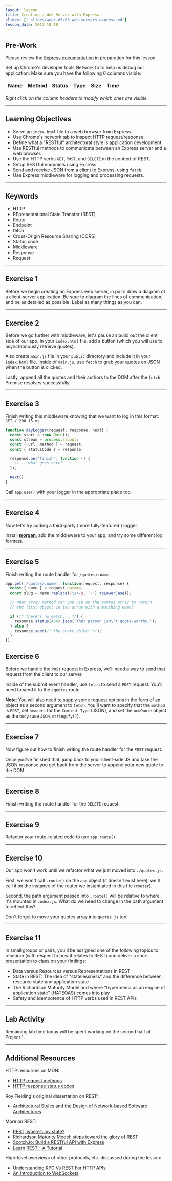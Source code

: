 ```yaml
---
layout: lesson
title: Creating a Web Server with Express
slides: ['_slides/week-03/03-web-servers-express.md']
lesson_date: 2017-10-18
---
```


## Pre-Work

Please review the [Express documentation](http://expressjs.com/) in preparation for this lesson.

Set up Chrome's developer tools Network tb to help us debug our application:
Make sure you have the following 6 columns visible:

|  Name   |  Method   |  Status   |  Type   |  Size   |  Time   |
|---------|:----------|:----------|:--------|:--------|:--------|

*Right click on the column headers to modify which ones are visible.*

---

## Learning Objectives

- Serve an `index.html` file to a web browser from Express
- Use Chrome's network tab to inspect HTTP request/response.
- Define what a "RESTful" architectural style is application development.
- Use RESTful methods to communicate between an Express server and a web browser.
- Use the HTTP verbs `GET`, `POST`, and `DELETE` in the context of REST.
- Setup RESTful endpoints using Express.
- Send and receive JSON from a client to Express, using `fetch`.
- Use Express middleware for logging and processing requests.

---

## Keywords

- HTTP
- REpresentational State Transfer (REST)
- Route
- Endpoint
- fetch
- Cross-Origin Resource Sharing (CORS)
- Status code
- Middleware
- Response
- Request

---

## Exercise 1

Before we begin creating an Express web server, in pairs draw a diagram of a client-server application. Be sure to diagram the lines of communication, and be as detailed as possible. Label as many things as you can.

---

## Exercise 2

Before we go further with middleware, let's pause an build out the client side of our app. In your `index.html` file, add a button (which you will use to asynchronously retrieve quotes).

Also create `main.js` file in your `public` directory and include it in your `index.html` file. Inside of `main.js`, use `fetch` to grab your quotes on JSON when the button is clicked.

Lastly, append all the quotes and their authors to the DOM after the `fetch` Promise resolves successfully.

---

## Exercise 3

Finish writing this middleware knowing that we want to log in this format: `GET / 200 15 ms`

```js
function diyLogger(request, response, next) {
  const start = +new Date();
  const stream = process.stdout;
  const { url, method } = request;
  const { statusCode } = response;

  response.on('finish', function () {
    // ...what goes here?
  });

  next();
}
```

Call `app.use()` with your logger in the appropriate place too.

---

## Exercise 4

Now let's try adding a third-party (more fully-featured!) logger.

Install **[morgan](https://github.com/expressjs/morgan)**, add the middleware to your app, and try some different log formats.

---

## Exercise 5

Finish writing the route handler for `/quotes/:name`:

```js
app.get('/quotes/:name', function(request, response) {
  const { name } = request.params;
  const slug = name.replace(/\s+/g, '-').toLowerCase();

  // What array method can you use on the quotes array to return
  // the first object in the array with a matching name?

  if (/* there's no match... */) {
    response.status(404).json('That person isn\'t quote-worthy.');
  } else {
    response.send(/* the quote object */);
  }
});
```

## Exercise 6

Before we handle the `POST` request in Express, we'll need a way to send that request from the client to our server. 

Inside of the submit event handler, use `fetch` to send a `POST` request. You'll need to send it to the `/quotes` route. 

**Note**: You will also need to supply some request options in the form of an object as a second argument to `fetch`. You'll want to specify that the `method` is `POST`, set `headers` for the `Content-Type` (JSON), and set the `newQuote` object as the `body` (use `JSON.stringify()`).

---

## Exercise 7

Now figure out how to finish writing the route handler for the `POST` request.

Once you've finished that, jump back to your client-side JS and take the JSON response you get back from the server to append your new quote to the DOM.

---

## Exercise 8

Finish writing the route handler for the `DELETE` request.

---

## Exercise 9

Refactor your route-related code to use `app.route()`.

---

## Exercise 10

Our app won't work until we refactor what we just moved into `./quotes.js`.

First, we won't call `.route()` on the `app` object (it doesn't exist here), we'll call it on the instance of the router we instantiated in this file (`router`).

Second, the path argument passed into `.route()` will be relative to where it's mounted in `index.js`. What do we need to change in the path argument to reflect this?

Don't forget to move your quotes array into `quotes.js` too!

---

## Exercise 11

In small groups or pairs, you'll be assigned one of the following topics to research (with respect to how it relates to REST) and deliver a short presentation to class on your findings:

- Data versus Resources versus Representations in REST
- State in REST: The idea of "statelessness" and the difference between resource state and application state
- The Richardson Maturity Model and where "hypermedia as an engine of application state" (HATEOAS) comes into play
- Safety and idempotence of HTTP verbs used in REST APIs

---

## Lab Activity

Remaining lab time today will be spent working on the second half of Project 1.

---

## Additional Resources

HTTP resources on MDN:

- [HTTP request methods](https://developer.mozilla.org/en-US/docs/Web/HTTP/Methods)
- [HTTP response status codes](https://developer.mozilla.org/en-US/docs/Web/HTTP/Status)

Roy Fielding's original dissertation on REST:

- [Architectural Styles and the Design of Network-based Software Architectures](https://www.ics.uci.edu/~fielding/pubs/dissertation/top.htm)

More on REST:

- [REST, where’s my state?](https://ruben.verborgh.org/blog/2012/08/24/rest-wheres-my-state/)
- [Richardson Maturity Model: steps toward the glory of REST](https://martinfowler.com/articles/richardsonMaturityModel.html)
- [Scotch.io: Build a RESTful API with Express](https://scotch.io/tutorials/build-a-restful-api-using-node-and-express-4)
- [Learn REST - A Tutorial](http://www.restapitutorial.com/)

High-level overviews of other protocols, etc. discussed during the lesson:

- [Understanding RPC Vs REST For HTTP APIs](https://www.smashingmagazine.com/2016/09/understanding-rest-and-rpc-for-http-apis/)
- [An Introduction to WebSockets](http://blog.teamtreehouse.com/an-introduction-to-websockets)
